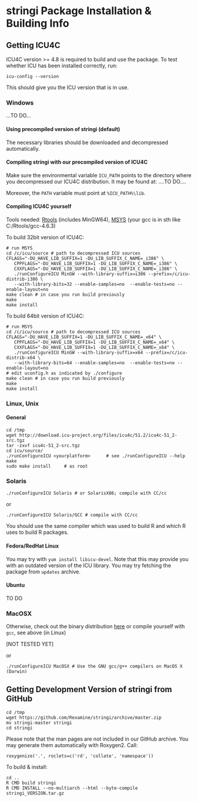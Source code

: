 # **stringi** Package Installation & Building Info


## Getting ICU4C

ICU4C version >= 4.8 is required to build and use the package.
To test whether ICU has been installed correctly, run:

```
icu-config --version
```

This should give you the ICU version that is in use.


### Windows 

...TO DO...

#### Using precompiled version of **stringi** (default)

The necessary libraries should be downloaded
and decompressed automatically.

#### Compiling **stringi** with our precompiled version of ICU4C

Make sure the environmental variable `ICU_PATH` points
to the directory where you decompressed our ICU4C distribution.
It may be found at: ....TO DO....

Moreover, the `PATH` variable must point at `%ICU_PATH%\lib`.

#### Compiling ICU4C yourself

Tools needed:
[Rtools](http://cran.r-project.org/bin/windows/Rtools/) (includes MinGW64),
[MSYS](http://www.mingw.org/wiki/MSYS) (your gcc is in sth like C:/Rtools/gcc-4.6.3)



To build 32bit version of ICU4C:

```
# run MSYS
cd /c/icu/source # path to decompressed ICU sources
CFLAGS="-DU_HAVE_LIB_SUFFIX=1 -DU_LIB_SUFFIX_C_NAME=_i386" \
   CPPFLAGS="-DU_HAVE_LIB_SUFFIX=1 -DU_LIB_SUFFIX_C_NAME=_i386" \
   CXXFLAGS="-DU_HAVE_LIB_SUFFIX=1 -DU_LIB_SUFFIX_C_NAME=_i386" \
   ./runConfigureICU MinGW --with-library-suffix=i386 --prefix=/c/icu-distrib-i386 \
   --with-library-bits=32 --enable-samples=no  --enable-tests=no --enable-layout=no
make clean # in case you run build previously
make
make install
```


To build 64bit version of ICU4C:

```
# run MSYS
cd /c/icu/source # path to decompressed ICU sources
CFLAGS="-DU_HAVE_LIB_SUFFIX=1 -DU_LIB_SUFFIX_C_NAME=_x64" \
   CPPFLAGS="-DU_HAVE_LIB_SUFFIX=1 -DU_LIB_SUFFIX_C_NAME=_x64" \
   CXXFLAGS="-DU_HAVE_LIB_SUFFIX=1 -DU_LIB_SUFFIX_C_NAME=_x64" \
   ./runConfigureICU MinGW --with-library-suffix=x64 --prefix=/c/icu-distrib-x64 \
   --with-library-bits=64 --enable-samples=no  --enable-tests=no --enable-layout=no
# edit uconfig.h as indicated by ./configure
make clean # in case you run build previously
make
make install
```

### Linux, Unix

#### General

```
cd /tmp
wget http://download.icu-project.org/files/icu4c/51.2/icu4c-51_2-src.tgz
tar -zxvf icu4c-51_2-src.tgz
cd icu/source/
./runConfigureICU <yourplatform>      # see ./runConfigureICU --help
make
sudo make install     # as root
```


### Solaris

```
./runConfigureICU Solaris # or SolarisX86; compile with CC/cc
```

or

```
./runConfigureICU Solaris/GCC # compile with CC/cc
```

You should use the same compiler which was used to build
R and which R uses to build R packages.

#### Fedora/RedHat Linux

You may try with `yum install libicu-devel`.
Note that this may provide you with an outdated version of the ICU library.
You may try fetching the package from `updates` archive.

#### Ubuntu

TO DO

### MacOSX

Otherwise, check out the binary distribution
[here](http://download.icu-project.org/files/icu4c/51.2/icu4c-51_2-MacOSX64_GCC.tgz)
or compile yourself with `gcc`, see above (in Linux)

[NOT TESTED YET]

or

```
./runConfigureICU MacOSX # Use the GNU gcc/g++ compilers on MacOS X (Darwin)
```

## Getting Development Version of **stringi** from GitHub

```
cd /tmp
wget https://github.com/Rexamine/stringi/archive/master.zip
mv stringi-master stringi
cd stringi
```

Please note that the man pages are not included in our GitHub archive.
You may generate them automatically with Roxygen2. Call:

```
roxygenize('.', roclets=c('rd', 'collate', 'namespace'))
```

To build & install:

```
cd ..
R CMD build stringi
R CMD INSTALL --no-multiarch --html --byte-compile  stringi_VERSION.tar.gz
```

